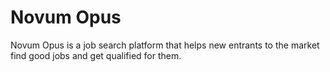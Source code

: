 # Novum Opus

Novum Opus is a job search platform that helps new entrants to the market find good jobs and get qualified for them.
